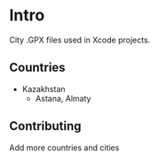 Intro
========

City .GPX files used in Xcode projects.

Countries
---------
- Kazakhstan
  - Astana, Almaty

Contributing
---------
Add more countries and cities
